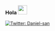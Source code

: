 ### Hola <img src="https://github.com/TheDudeThatCode/TheDudeThatCode/blob/master/Assets/Hi.gif" width="29px">


[![Twitter: Daniel-san](https://img.shields.io/twitter/follow/Daniels10964589?style=social)](https://twitter.com/Daniels10964589)
<!--
**san-daniel/san-daniel** is a ✨ _special_ ✨ repository because its `README.md` (this file) appears on your GitHub profile.

Here are some ideas to get you started:

- 🔭 I’m currently working on ...
- 🌱 I’m currently learning ...
- 👯 I’m looking to collaborate on ...
- 🤔 I’m looking for help with ...
- 💬 Ask me about ...
- 📫 How to reach me: ...
- 😄 Pronouns: ...
- ⚡ Fun fact: ...
-->
